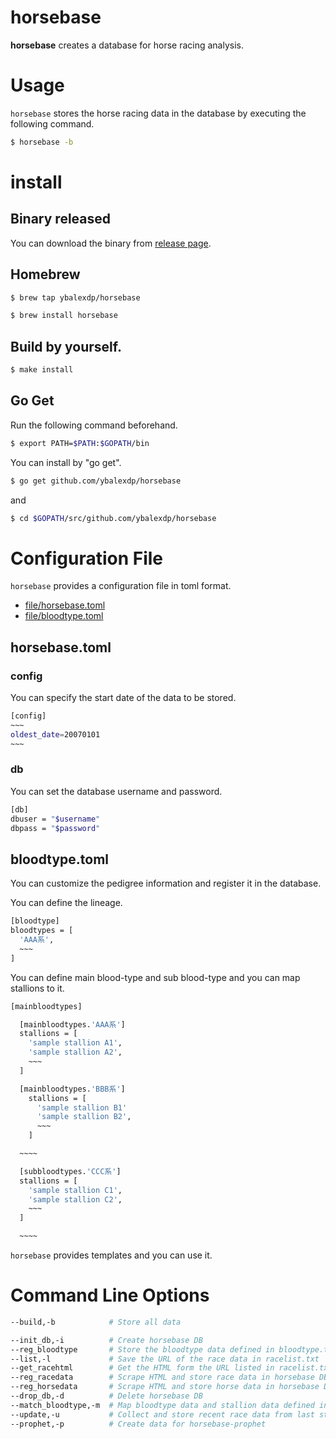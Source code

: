 horsebase
======================

**horsebase** creates a database for horse racing analysis.  

# Usage
`horsebase` stores the horse racing data in the database by executing the following command.  
```bash
$ horsebase -b
```  

# install

## Binary released
You can download the binary from [release page](https://github.com/ybalexdp/horsebase/releases).

## Homebrew
```bash
$ brew tap ybalexdp/horsebase
```

```bash
$ brew install horsebase
```

## Build by yourself.  
```bash
$ make install  
```  
## Go Get
Run the following command beforehand.
```bash
$ export PATH=$PATH:$GOPATH/bin
```

You can install by "go get".  
```bash
$ go get github.com/ybalexdp/horsebase  
```

and

```bash
$ cd $GOPATH/src/github.com/ybalexdp/horsebase  
```

# Configuration File
`horsebase` provides a configuration file in toml format.
* [file/horsebase.toml](#horsebasetoml)
* [file/bloodtype.toml](#bloodtypetoml)

## horsebase.toml

### config
You can specify the start date of the data to be stored.

```bash
[config]  
~~~
oldest_date=20070101  
~~~
```

### db
You can set the database username and password.  

```bash
[db]  
dbuser = "$username"  
dbpass = "$password"  
```

## bloodtype.toml
You can customize the pedigree information and register it in the database.  

You can define the lineage.  

```bash
[bloodtype]  
bloodtypes = [  
  'AAA系',  
  ~~~  
]  
```

You can define main blood-type and sub blood-type and you can map stallions to it.

```bash
[mainbloodtypes]  

  [mainbloodtypes.'AAA系']  
  stallions = [  
    'sample stallion A1',  
    'sample stallion A2',  
    ~~~
  ]  

  [mainbloodtypes.'BBB系']  
    stallions = [  
      'sample stallion B1'  
      'sample stallion B2',  
      ~~~  
    ]  

  ~~~~  

  [subbloodtypes.'CCC系']  
  stallions = [  
    'sample stallion C1',  
    'sample stallion C2',  
    ~~~  
  ]  

  ~~~~  

```

`horsebase` provides templates and you can use it.

# Command Line Options
```bash
--build,-b            # Store all data  

--init_db,-i          # Create horsebase DB  
--reg_bloodtype       # Store the bloodtype data defined in bloodtype.toml in horsebase DB  
--list,-l             # Save the URL of the race data in racelist.txt  
--get_racehtml        # Get the HTML form the URL listed in racelist.txt  
--reg_racedata        # Scrape HTML and store race data in horsebase DB  
--reg_horsedata       # Scrape HTML and store horse data in horsebase DB  
--drop_db,-d          # Delete horsebase DB  
--match_bloodtype,-m  # Map bloodtype data and stallion data defined in bloodtype.toml  
--update,-u           # Collect and store recent race data from last stored data
--prophet,-p          # Create data for horsebase-prophet

```
